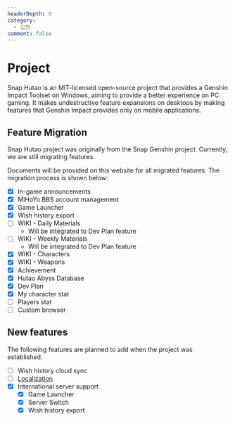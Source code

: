 ```yaml
---
headerDepth: 0
category:
  - 公告
comment: false
---
```


# Project

Snap Hutao is an MIT-licensed open-source project that provides a Genshin Impact Toolset on Windows, aiming to provide a better experience on PC gaming. It makes undestructive feature expansions on desktops by making features that Genshin Impact provides only on mobile applications.

## Feature Migration

Snap Hutao project was originally from the Snap Genshin project. Currently, we are still migrating features.

Documents will be provided on this website for all migrated features. The migration process is shown below:

- [x] In-game announcements
- [x] MiHoYo BBS account management
- [x] Game Launcher
- [x] Wish history export
- [ ] WIKI - Daily Materials
  - Will be integrated to Dev Plan feature
- [ ] WIKI - Weekly Materials
  - Will be integrated to Dev Plan feature
- [x] WIKI - Characters
- [x] WIKI - Weapons
- [x] Achievement
- [x] Hutao Abyss Database
- [x] Dev Plan
- [x] My character stat
- [ ] Players stat
- [ ] Custom browser

## New features

The following features are planned to add when the project was established.

- [ ] Wish history cloud sync
- [ ] [Localization](i18n.md)
- [x] International server support
  - [x] Game Launcher
  - [x] Server Switch
  - [x] Wish history export
